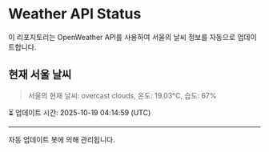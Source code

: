 
# Weather API Status

이 리포지토리는 OpenWeather API를 사용하여 서울의 날씨 정보를 자동으로 업데이트합니다.

## 현재 서울 날씨
> 서울의 현재 날씨: overcast clouds, 온도: 19.03°C, 습도: 67%

⏳ 업데이트 시간: 2025-10-19 04:14:59 (UTC)

---
자동 업데이트 봇에 의해 관리됩니다.
